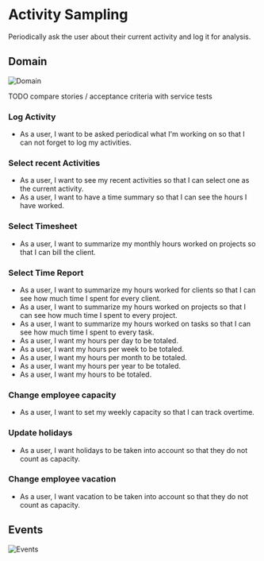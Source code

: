 # Activity Sampling

Periodically ask the user about their current activity and log it for analysis.

## Domain

![Domain](domain.png)

TODO compare stories / acceptance criteria with service tests

### Log Activity

- As a user, I want to be asked periodical what I'm working on so that I can not
  forget to log my activities.

### Select recent Activities

- As a user, I want to see my recent activities so that I can select one as the
  current activity.
- As a user, I want to have a time summary so that I can see the hours I have
  worked.

### Select Timesheet

- As a user, I want to summarize my monthly hours worked on projects so that I
  can bill the client.

### Select Time Report

- As a user, I want to summarize my hours worked for clients so that I can see
  how much time I spent for every client.
- As a user, I want to summarize my hours worked on projects so that I can see
  how much time I spent to every project.
- As a user, I want to summarize my hours worked on tasks so that I can see
  how much time I spent to every task.
- As a user, I want my hours per day to be totaled.
- As a user, I want my hours per week to be totaled.
- As a user, I want my hours per month to be totaled.
- As a user, I want my hours per year to be totaled.
- As a user, I want my hours to be totaled.

### Change employee capacity

- As a user, I want to set my weekly capacity so that I can track overtime.

### Update holidays

- As a user, I want holidays to be taken into account so that they do not count
  as capacity.

### Change employee vacation

- As a user, I want vacation to be taken into account so that they do not count
  as capacity.

## Events

![Events](events.png)
